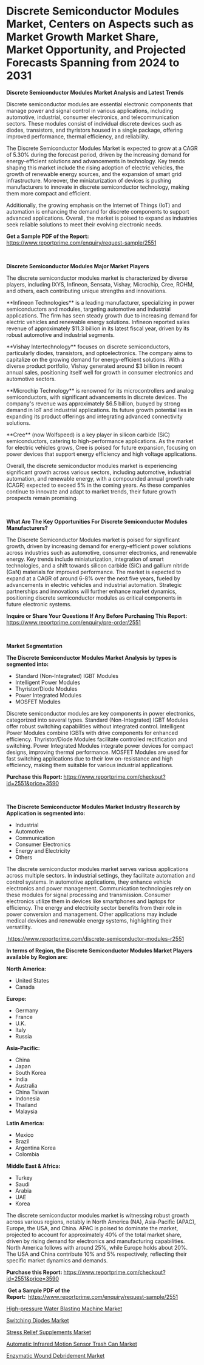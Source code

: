 <p><h1>Discrete Semiconductor Modules Market, Centers on Aspects such as Market Growth Market Share, Market Opportunity, and Projected Forecasts Spanning from 2024 to 2031</h1></p><p><strong>Discrete Semiconductor Modules Market Analysis and Latest Trends</strong></p>
<p><p>Discrete semiconductor modules are essential electronic components that manage power and signal control in various applications, including automotive, industrial, consumer electronics, and telecommunication sectors. These modules consist of individual discrete devices such as diodes, transistors, and thyristors housed in a single package, offering improved performance, thermal efficiency, and reliability.</p><p>The Discrete Semiconductor Modules Market is expected to grow at a CAGR of 5.30% during the forecast period, driven by the increasing demand for energy-efficient solutions and advancements in technology. Key trends shaping this market include the rising adoption of electric vehicles, the growth of renewable energy sources, and the expansion of smart grid infrastructure. Moreover, the miniaturization of devices is pushing manufacturers to innovate in discrete semiconductor technology, making them more compact and efficient.</p><p>Additionally, the growing emphasis on the Internet of Things (IoT) and automation is enhancing the demand for discrete components to support advanced applications. Overall, the market is poised to expand as industries seek reliable solutions to meet their evolving electronic needs.</p></p>
<p><strong>Get a Sample PDF of the Report:&nbsp;</strong> <a href="https://www.reportprime.com/enquiry/request-sample/2551">https://www.reportprime.com/enquiry/request-sample/2551</a></p>
<p>&nbsp;</p>
<p><strong>Discrete Semiconductor Modules Major Market Players</strong></p>
<p><p>The discrete semiconductor modules market is characterized by diverse players, including IXYS, Infineon, Sensata, Vishay, Microchip, Cree, ROHM, and others, each contributing unique strengths and innovations.</p><p>**Infineon Technologies** is a leading manufacturer, specializing in power semiconductors and modules, targeting automotive and industrial applications. The firm has seen steady growth due to increasing demand for electric vehicles and renewable energy solutions. Infineon reported sales revenue of approximately $11.3 billion in its latest fiscal year, driven by its robust automotive and industrial segments.</p><p>**Vishay Intertechnology** focuses on discrete semiconductors, particularly diodes, transistors, and optoelectronics. The company aims to capitalize on the growing demand for energy-efficient solutions. With a diverse product portfolio, Vishay generated around $3 billion in recent annual sales, positioning itself well for growth in consumer electronics and automotive sectors.</p><p>**Microchip Technology** is renowned for its microcontrollers and analog semiconductors, with significant advancements in discrete devices. The company's revenue was approximately $6.5 billion, buoyed by strong demand in IoT and industrial applications. Its future growth potential lies in expanding its product offerings and integrating advanced connectivity solutions.</p><p>**Cree** (now Wolfspeed) is a key player in silicon carbide (SiC) semiconductors, catering to high-performance applications. As the market for electric vehicles grows, Cree is poised for future expansion, focusing on power devices that support energy efficiency and high voltage applications.</p><p>Overall, the discrete semiconductor modules market is experiencing significant growth across various sectors, including automotive, industrial automation, and renewable energy, with a compounded annual growth rate (CAGR) expected to exceed 5% in the coming years. As these companies continue to innovate and adapt to market trends, their future growth prospects remain promising.</p></p>
<p>&nbsp;</p>
<p><strong>What Are The Key Opportunities For Discrete Semiconductor Modules Manufacturers?</strong></p>
<p><p>The Discrete Semiconductor Modules market is poised for significant growth, driven by increasing demand for energy-efficient power solutions across industries such as automotive, consumer electronics, and renewable energy. Key trends include miniaturization, integration of smart technologies, and a shift towards silicon carbide (SiC) and gallium nitride (GaN) materials for improved performance. The market is expected to expand at a CAGR of around 6-8% over the next five years, fueled by advancements in electric vehicles and industrial automation. Strategic partnerships and innovations will further enhance market dynamics, positioning discrete semiconductor modules as critical components in future electronic systems.</p></p>
<p><strong>Inquire or Share Your Questions If Any Before Purchasing This Report:</strong> <a href="https://www.reportprime.com/enquiry/pre-order/2551">https://www.reportprime.com/enquiry/pre-order/2551</a></p>
<p>&nbsp;</p>
<p><strong>Market Segmentation</strong></p>
<p><strong>The Discrete Semiconductor Modules Market Analysis by types is segmented into:</strong></p>
<p><ul><li>Standard (Non-Integrated) IGBT Modules</li><li>Intelligent Power Modules</li><li>Thyristor/Diode Modules</li><li>Power Integrated Modules</li><li>MOSFET Modules</li></ul></p>
<p><p>Discrete semiconductor modules are key components in power electronics, categorized into several types. Standard (Non-Integrated) IGBT Modules offer robust switching capabilities without integrated control. Intelligent Power Modules combine IGBTs with drive components for enhanced efficiency. Thyristor/Diode Modules facilitate controlled rectification and switching. Power Integrated Modules integrate power devices for compact designs, improving thermal performance. MOSFET Modules are used for fast switching applications due to their low on-resistance and high efficiency, making them suitable for various industrial applications.</p></p>
<p><strong>Purchase this Report:&nbsp;</strong><a href="https://www.reportprime.com/checkout?id=2551&price=3590">https://www.reportprime.com/checkout?id=2551&price=3590</a></p>
<p>&nbsp;</p>
<p><strong>The Discrete Semiconductor Modules Market Industry Research by Application is segmented into:</strong></p>
<p><ul><li>Industrial</li><li>Automotive</li><li>Communication</li><li>Consumer Electronics</li><li>Energy and Electricity</li><li>Others</li></ul></p>
<p><p>The discrete semiconductor modules market serves various applications across multiple sectors. In industrial settings, they facilitate automation and control systems. In automotive applications, they enhance vehicle electronics and power management. Communication technologies rely on these modules for signal processing and transmission. Consumer electronics utilize them in devices like smartphones and laptops for efficiency. The energy and electricity sector benefits from their role in power conversion and management. Other applications may include medical devices and renewable energy systems, highlighting their versatility.</p></p>
<p><a href="https://www.reportprime.com/discrete-semiconductor-modules-r2551">&nbsp;https://www.reportprime.com/discrete-semiconductor-modules-r2551</a></p>
<p><strong>In terms of Region, the Discrete Semiconductor Modules Market Players available by Region are:</strong></p>
<p>
    <p> <strong> North America: </strong>
        <ul>
            <li>United States</li>
            <li>Canada</li>
        </ul>
        </p> 
    <p> <strong> Europe: </strong>
        <ul>
            <li>Germany</li>
            <li>France</li>
            <li>U.K.</li>
            <li>Italy</li>
            <li>Russia</li>
        </ul>
        </p> 
    <p> <strong> Asia-Pacific: </strong>
        <ul>
            <li>China</li>
            <li>Japan</li>
            <li>South Korea</li>
            <li>India</li>
            <li>Australia</li>
            <li>China Taiwan</li>
            <li>Indonesia</li>
            <li>Thailand</li>
            <li>Malaysia</li>
        </ul>
        </p> 
    <p> <strong> Latin America: </strong>
        <ul>
            <li>Mexico</li>
            <li>Brazil</li>
            <li>Argentina Korea</li>
            <li>Colombia</li>
        </ul>
        </p> 
    <p> <strong> Middle East & Africa: </strong>
        <ul>
            <li>Turkey</li>
            <li>Saudi</li>
            <li>Arabia</li>
            <li>UAE</li>
            <li>Korea</li>
        </ul>
    </p>
    </p>
<p><p>The discrete semiconductor modules market is witnessing robust growth across various regions, notably in North America (NA), Asia-Pacific (APAC), Europe, the USA, and China. APAC is poised to dominate the market, projected to account for approximately 40% of the total market share, driven by rising demand for electronics and manufacturing capabilities. North America follows with around 25%, while Europe holds about 20%. The USA and China contribute 10% and 5% respectively, reflecting their specific market dynamics and demands.</p></p>
<p><strong>Purchase this Report: </strong><a href="https://www.reportprime.com/checkout?id=2551&price=3590">https://www.reportprime.com/checkout?id=2551&price=3590</a></p>
<p>&nbsp;<strong>Get a Sample PDF of the Report:&nbsp;&nbsp;</strong><a href="https://www.reportprime.com/enquiry/request-sample/2551">https://www.reportprime.com/enquiry/request-sample/2551</a></p>
<p><strong></strong></p>
<p><p><a href="https://issuu.com/reportprime-2/docs/high-pressure-water-blasting-machin_a901186b61d323">High-pressure Water Blasting Machine Market</a></p><p><a href="https://github.com/GenaGaines34/Market-Research-Report-List-1/blob/main/switching-diodes-market.md">Switching Diodes Market</a></p><p><a href="https://www.linkedin.com/pulse/global-perspectives-stress-relief-supplements-market-trends-nelwe?trackingId=RtoCRV3vTgecMK6%2F81srLw%3D%3D">Stress Relief Supplements Market</a></p><p><a href="https://issuu.com/reportprime-2/docs/automatic-infrared-motion-sensor-tr_1e529fe66f9fa9">Automatic Infrared Motion Sensor Trash Can Market</a></p><p><a href="https://www.linkedin.com/pulse/global-enzymatic-wound-debridement-market-analysis-trends-bx3re?trackingId=4bXvw%2FKuTl6NJKdHEmrK8Q%3D%3D">Enzymatic Wound Debridement Market</a></p></p>